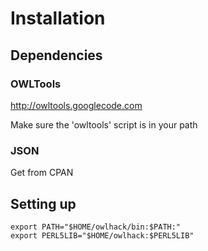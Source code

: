 # Installation

## Dependencies

### OWLTools

http://owltools.googlecode.com

Make sure the 'owltools' script is in your path

### JSON

Get from CPAN

## Setting up

    export PATH="$HOME/owlhack/bin:$PATH:"
    export PERL5LIB="$HOME/owlhack:$PERL5LIB"

